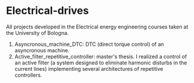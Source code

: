 # Electrical-drives
All projects developed in the Electrical energy engineering courses taken at the University of Bologna.

1. Asyncronous_machine_DTC: DTC (direct torque control) of an asyncronous machine. 
2. Active_filter_repetitive_controller: master's thesis. I realized a control of an active filter (a system designed to eliminate harmonic disturbs in the current lines) implementing several architectures of repetitive controllers.

